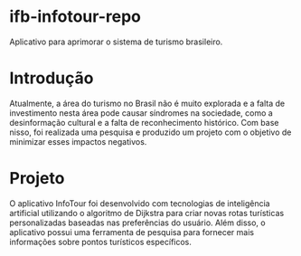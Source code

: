 # ifb-infotour-repo
Aplicativo para aprimorar o sistema de turismo brasileiro.

# Introdução
Atualmente, a área do turismo no Brasil não é muito explorada e a falta de investimento nesta área pode causar síndromes na sociedade, como a desinformação cultural e a falta de reconhecimento histórico. Com base nisso, foi realizada uma pesquisa e produzido um projeto com o objetivo de minimizar esses impactos negativos.
# Projeto
O aplicativo InfoTour foi desenvolvido com tecnologias de inteligência artificial utilizando o algoritmo de Dijkstra para criar novas rotas turísticas personalizadas baseadas nas preferências do usuário. Além disso, o aplicativo possui uma ferramenta de pesquisa para fornecer mais informações sobre pontos turísticos específicos.
